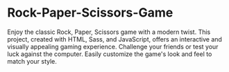 # Rock-Paper-Scissors-Game
Enjoy the classic Rock, Paper, Scissors game with a modern twist. This project, created with HTML, Sass, and JavaScript, offers an interactive and visually appealing gaming experience. Challenge your friends or test your luck against the computer. Easily customize the game's look and feel to match your style.
